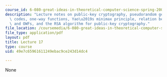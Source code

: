 ```yaml
---
course_id: 6-080-great-ideas-in-theoretical-computer-science-spring-2008
description: "Lecture notes on public-key cryptography, pseudorandom generators, cryptographic\
  \ codes, one-way functions, Yao\u2019s minimax principle, relation between PRGs\
  \ and OWFs, and the RSA algorithm for public-key cryptography."
file_location: /coursemedia/6-080-great-ideas-in-theoretical-computer-science-spring-2008/49e7c65961611249ebac9ce243d14dc4_lec17.pdf
file_type: application/pdf
layout: pdf
title: Lecture 17
type: course
uid: 49e7c65961611249ebac9ce243d14dc4

---
```

None